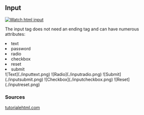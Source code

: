 
## Input

[![Watch html input](https://image.slidesharecdn.com/odyjgt6slmix47ur8ghv-signature-ab1ceccb1f8c80fc0c4a772ec6f5ff7e658b8296d1227f76388f1981b0bcd4db-poli-160408073201/95/html-tables-forms-and-audio-video-14-638.jpg?cb=1460100868)](https://www.youtube.com/watch?v=T4kvt7K_Qgg)


The input tag does not need an ending tag and can have numerous attributes:
<ui>
  <li> text </li>
  <li> password </li>
  <li> radio </li>
  <li> checkbox </li>
  <li> reset </li>
  <li> submit </li>
</ul>
![Text](./inputtext.png)
![Radio](./inputradio.png)
![Submit](./inputsubmit.png)
![Checkbox](./inputcheckbox.png)
![Reset](./inputreset.png)

### Sources
 <a href='https://tutorialehtml.com/en/html-tutorial-input-tag/' target='_blank' rel='nofollow'>tutorialehtml.com</a>

